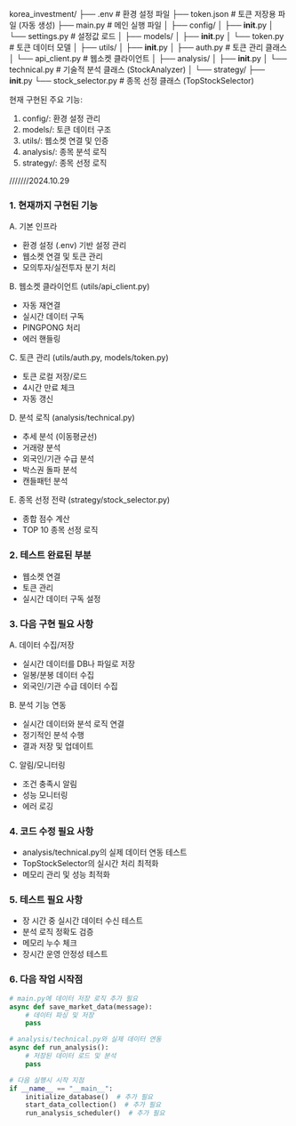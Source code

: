 korea_investment/
├── .env # 환경 설정 파일
├── token.json # 토큰 저장용 파일 (자동 생성)
├── main.py # 메인 실행 파일
│
├── config/
│ ├── **init**.py
│ └── settings.py # 설정값 로드
│
├── models/
│ ├── **init**.py
│ └── token.py # 토큰 데이터 모델
│
├── utils/
│ ├── **init**.py
│ ├── auth.py # 토큰 관리 클래스
│ └── api_client.py # 웹소켓 클라이언트
│
├── analysis/
│ ├── **init**.py
│ └── technical.py # 기술적 분석 클래스 (StockAnalyzer)
│
└── strategy/
├── **init**.py
└── stock_selector.py # 종목 선정 클래스 (TopStockSelector)

현재 구현된 주요 기능:

1. config/: 환경 설정 관리
2. models/: 토큰 데이터 구조
3. utils/: 웹소켓 연결 및 인증
4. analysis/: 종목 분석 로직
5. strategy/: 종목 선정 로직

///////2024.10.29

### 1. 현재까지 구현된 기능

A. 기본 인프라

- 환경 설정 (.env) 기반 설정 관리
- 웹소켓 연결 및 토큰 관리
- 모의투자/실전투자 분기 처리

B. 웹소켓 클라이언트 (utils/api_client.py)

- 자동 재연결
- 실시간 데이터 구독
- PINGPONG 처리
- 에러 핸들링

C. 토큰 관리 (utils/auth.py, models/token.py)

- 토큰 로컬 저장/로드
- 4시간 만료 체크
- 자동 갱신

D. 분석 로직 (analysis/technical.py)

- 추세 분석 (이동평균선)
- 거래량 분석
- 외국인/기관 수급 분석
- 박스권 돌파 분석
- 캔들패턴 분석

E. 종목 선정 전략 (strategy/stock_selector.py)

- 종합 점수 계산
- TOP 10 종목 선정 로직

### 2. 테스트 완료된 부분

- 웹소켓 연결
- 토큰 관리
- 실시간 데이터 구독 설정

### 3. 다음 구현 필요 사항

A. 데이터 수집/저장

- 실시간 데이터를 DB나 파일로 저장
- 일봉/분봉 데이터 수집
- 외국인/기관 수급 데이터 수집

B. 분석 기능 연동

- 실시간 데이터와 분석 로직 연결
- 정기적인 분석 수행
- 결과 저장 및 업데이트

C. 알림/모니터링

- 조건 충족시 알림
- 성능 모니터링
- 에러 로깅

### 4. 코드 수정 필요 사항

- analysis/technical.py의 실제 데이터 연동 테스트
- TopStockSelector의 실시간 처리 최적화
- 메모리 관리 및 성능 최적화

### 5. 테스트 필요 사항

- 장 시간 중 실시간 데이터 수신 테스트
- 분석 로직 정확도 검증
- 메모리 누수 체크
- 장시간 운영 안정성 테스트

### 6. 다음 작업 시작점

```python
# main.py에 데이터 저장 로직 추가 필요
async def save_market_data(message):
    # 데이터 파싱 및 저장
    pass

# analysis/technical.py와 실제 데이터 연동
async def run_analysis():
    # 저장된 데이터 로드 및 분석
    pass

# 다음 실행시 시작 지점
if __name__ == "__main__":
    initialize_database()  # 추가 필요
    start_data_collection()  # 추가 필요
    run_analysis_scheduler()  # 추가 필요
```
